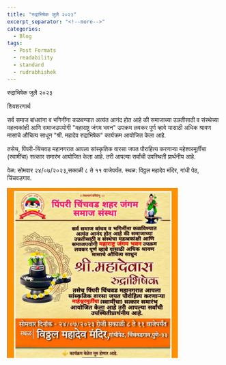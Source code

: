 ```yaml
---
title: "रुद्राभिषेक जुलै २०२३"
excerpt_separator: "<!--more-->"
categories:
  - Blog
tags:
  - Post Formats
  - readability
  - standard
  - rudrabhishek
---
```



रुद्राभिषेक जुलै २०२३ 

शिवशरणार्थ

सर्व समाज बांधवांना व भगिनींना कळवण्यात अत्यंत आनंद होत आहे की समाजाच्या उन्नतीसाठी व संस्थेच्या महत्वकांक्षी आणि समाजउपयोगी "महाराष्ट्र जंगम भवन" उपक्रम लवकर पूर्ण व्हावे यासाठी अधिक श्रावण मासाचे औचित्य साधून "श्री. महादेव रुद्राभिषेक" कार्यक्रम आयोजित केला आहे. 

तसेच, पिंपरी-चिंचवड महानगरात आपला सांस्कृतिक वारसा जपत पौराहित्य करणाऱ्या महेश्वरमूर्तींचा (स्वामींचा) सत्कार समारंभ आयोजित केला आहे. तरी आपल्या सर्वांची उपस्थिती प्रार्थनीय आहे. 

वेळ: सोमवार २४/०७/२०२३,सकाळी ८ ते ११ वाजेपर्यंत. 
स्थळ: विठ्ठल महादेव मंदिर, गांधी पेठ, चिंचवडगाव. 

<img src="/assets/images/rudrabhishek/rudrabhishek_2023.PNG" alt="drawing" width="400"/>
